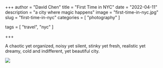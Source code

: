 +++
author = "David Chen"
title = "First Time in NYC"
date = "2022-04-11"
description = "a city where magic happens"
image = "first-time-in-nyc.jpg"
slug = "first-time-in-nyc"
categories = [
    "photography"
]

tags = [
    "travel", "nyc"
]
    
+++

A chaotic yet organized, noisy yet silent, stinky yet fresh, realistic yet dreamy, cold and indifferent, yet beautiful city.

![](first-time-in-nyc.jpg)